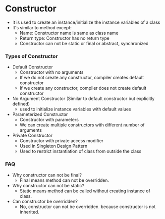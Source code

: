 # Constructor
- It is used to create an instance/initialize the instance variables of a class
- It's similar to method except:
    - Name: Constructor name is same as class name
    - Return type: Constructor has no return type
    - Constructor can not be static or final or abstract, synchronized

### Types of Constructor
- Default Constructor
    - Constructor with no arguments
    - If we do not create any constructor, compiler creates default constructor
    - If we create any constructor, compiler does not create default constructor
- No Argument Constructor (Similar to default constructor but explicitly defined)
    - used to initialize instance variables with default values
- Parameterized Constructor
    - Constructor with parameters
    - We can create multiple constructors with different number of arguments
- Private Constructor
    - Constructor with private access modifier
    - Used in Singleton Design Pattern
    - Used to restrict instantiation of class from outside the class

### FAQ
- Why constructor can not be final?
  - Final means method can not be overridden.
- Why constructor can not be static?
  - Static means method can be called without creating instance of class.
- Can constructor be overridden?
  - No, constructor can not be overridden. because constructor is not inherited.
